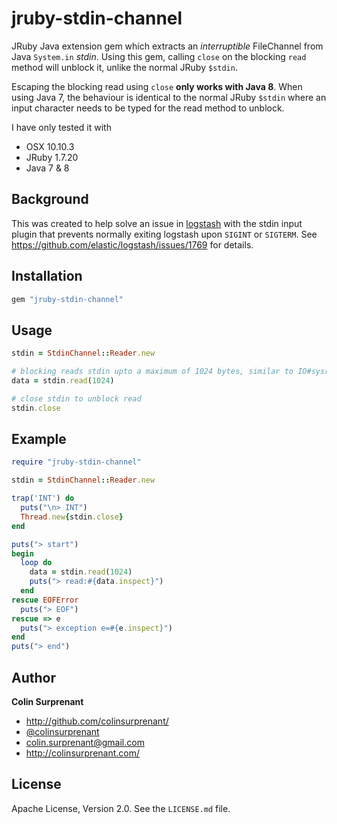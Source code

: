 # jruby-stdin-channel

JRuby Java extension gem which extracts an *interruptible* FileChannel from Java `System.in` *stdin*. Using this gem, calling `close` on the blocking `read` method will unblock it, unlike the normal JRuby `$stdin`.

Escaping the blocking read using `close` **only works with Java 8**. When using Java 7, the behaviour is identical to the normal JRuby `$stdin` where an input character needs to be typed for the read method to unblock.

I have only tested it with
- OSX 10.10.3
- JRuby 1.7.20
- Java 7 & 8

## Background

This was created to help solve an issue in [logstash](http://github.com/elastic/logstash) with the stdin input plugin that prevents normally exiting logstash upon `SIGINT` or `SIGTERM`. See https://github.com/elastic/logstash/issues/1769 for details.

## Installation

```ruby
gem "jruby-stdin-channel"
```

## Usage

```ruby
stdin = StdinChannel::Reader.new

# blocking reads stdin upto a maximum of 1024 bytes, similar to IO#sysread
data = stdin.read(1024)

# close stdin to unblock read
stdin.close
```

## Example


```ruby
require "jruby-stdin-channel"

stdin = StdinChannel::Reader.new

trap('INT') do
  puts("\n> INT")
  Thread.new{stdin.close}
end

puts("> start")
begin
  loop do
    data = stdin.read(1024)
    puts("> read:#{data.inspect}")
  end
rescue EOFError
  puts("> EOF")
rescue => e
  puts("> exception e=#{e.inspect}")
end
puts("> end")
```


## Author
**Colin Surprenant**
* http://github.com/colinsurprenant/
* [@colinsurprenant](http://twitter.com/colinsurprenant/)
* colin.surprenant@gmail.com
* http://colinsurprenant.com/

## License
Apache License, Version 2.0. See the `LICENSE.md` file.